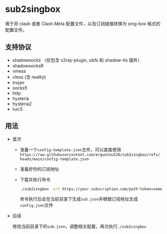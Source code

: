 # sub2singbox
用于将 clash 或者 Clash.Meta 配置文件，以及订阅链接转换为 sing-box 格式的配置文件。

## 支持协议
- shadowsocks （仅包含 v2ray-plugin, obfs 和 shadow-tls 插件）
- shadowsocksR
- vmess
- vless (含 reality)
- trojan
- socks5
- http
- hysteria
- hysteria2
- tuic5

## 用法

- 首次

  - 准备一个`config-template.json`文件，可以直接使用`https://raw.githubusercontent.com/erguotou520/sub2singbox/refs/heads/main/config-template.json`

  - 准备好你的订阅地址

  - 下载并执行命令

    ```sh
    ./sub2singbox -url https://your.subscription.com/path?token=sometoken|https://your.subscription2.com/path?token=sometoken2
    ```
    命令执行后会在当前目录下生成`sub.json`并根据订阅地址生成`config.json`文件

- 后续
  
  修改当前目录下的`sub.json`，调整相关配置，再次执行`./sub2singbox`